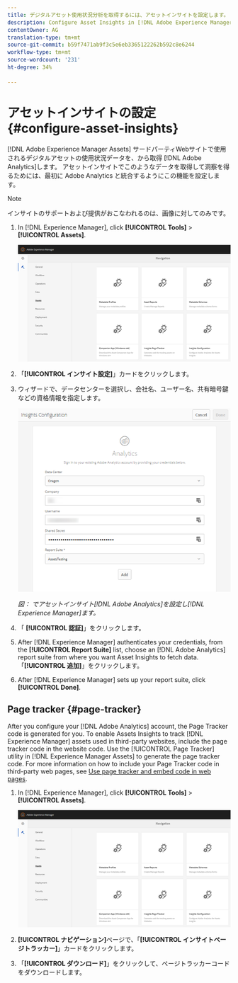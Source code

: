 ```yaml
---
title: デジタルアセット使用状況分析を取得するには、アセットインサイトを設定します。
description: Configure Asset Insights in [!DNL Adobe Experience Manager Assets].
contentOwner: AG
translation-type: tm+mt
source-git-commit: b59f7471ab9f3c5e6eb3365122262b592c8e6244
workflow-type: tm+mt
source-wordcount: '231'
ht-degree: 34%

---
```



# アセットインサイトの設定 {#configure-asset-insights}

[!DNL Adobe Experience Manager Assets] サードパーティWebサイトで使用されるデジタルアセットの使用状況データを、から取得 [!DNL Adobe Analytics]します。 アセットインサイトでこのようなデータを取得して洞察を得るためには、最初に Adobe Analytics と統合するようにこの機能を設定します。

>[!NOTE]
>
>インサイトのサポートおよび提供がおこなわれるのは、画像に対してのみです。

1. In [!DNL Experience Manager], click **[!UICONTROL Tools]** > **[!UICONTROL Assets]**.

   ![chlimage_1-72](assets/chlimage_1-210.png)

1. 「**[!UICONTROL インサイト設定]**」カードをクリックします。
1. ウィザードで、データセンターを選択し、会社名、ユーザー名、共有暗号鍵などの資格情報を指定します。

   ![Experience Managerでのアセットインサイト用のAdobeAnalyticsの設定](assets/insights_config2.png)

   *図： でアセットインサイト[!DNL Adobe Analytics]を設定し[!DNL Experience Manager]ます。*

1. 「 **[!UICONTROL 認証]**」をクリックします。
1. After [!DNL Experience Manager] authenticates your credentials, from the **[!UICONTROL Report Suite]** list, choose an [!DNL Adobe Analytics] report suite from where you want Asset Insights to fetch data. 「**[!UICONTROL 追加]**」をクリックします。
1. After [!DNL Experience Manager] sets up your report suite, click **[!UICONTROL Done]**.

## Page tracker {#page-tracker}

After you configure your [!DNL Adobe Analytics] account, the Page Tracker code is generated for you. To enable Assets Insights to track [!DNL Experience Manager] assets used in third-party websites, include the page tracker code in the website code. Use the [!UICONTROL Page Tracker] utility in [!DNL Experience Manager Assets] to generate the page tracker code. For more information on how to include your Page Tracker code in third-party web pages, see [Use page tracker and embed code in web pages](/help/assets/touch-ui-using-page-tracker.md).

1. In [!DNL Experience Manager], click **[!UICONTROL Tools]** > **[!UICONTROL Assets]**.

   ![chlimage_1-73](assets/chlimage_1-214.png)

1. **[!UICONTROL ナビゲーション]**&#x200B;ページで、「**[!UICONTROL インサイトページトラッカー]**」カードをクリックします。
1. 「**[!UICONTROL ダウンロード]**」をクリックして、ページトラッカーコードをダウンロードします。
